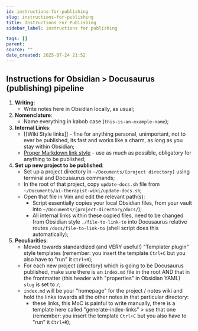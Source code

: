 ```yaml
---
id: instructions-for-publishing
slug: instructions-for-publishing
title: Instructions For Publishing
sidebar_label: instructions for publishing

tags: []
parent:
source: ""
date_created: 2025-07-24 21:52
---
```


## Instructions for Obsidian > Docusaurus (publishing) pipeline

1. **Writing**:
	- Write notes here in Obsidian locally, as usual;
2. **Nomenclature**:
	- Name everything in kabob case (`this-is-an-example-name`);
3. **Internal Links**:
	- [[Wiki Style links]] - fine for anything personal, unimportant, not to ever be published, its fast and works like a charm, as long as you stay within Obsidian;
	- [Proper Markdown link style](link) - use as much as possible, obligatory for anything to be published;
4. **Set up new project to be published**:
	- Set up a project directory in `~/Documents/[project directory]` using terminal and Docusaurus commands;
	- In the root of that project, copy `update-docs.sh` file from `~/Documents/ai-therapist-wiki/update-docs.sh`;
	- Open that file in Vim and edit the relevant path(s):
		- Script essentially copies your local Obsidian files, from your vault into `~/Documents/[project-directory/docs/`);
		- All internal links within these copied files, need to be changed from Obsidian style `./file-to-link-to` into Docusaurus relative routes `/docs/file-to-link-to` (shell script does this automatically);
5. **Peculiarities**:
	- Moved towards standardized (and VERY useful!) "Templater plugin" style templates (remember: you insert the template `Ctrl+C` but you also have to "run" it `Ctrl+R`);
	- For each new project (directory) which is going to be Docusaurus published, make sure there is an `index.md` file in the root AND that in the frontmatter (this header with "properties" in Obsidian YAML) `slug` is set to `/`;
	- `index.md` will be your "homepage" for the project / notes wiki and hold the links towards all the other notes in that particular directory:
		- these links, this MoC is painful to write manually, there is a template here called "generate-index-links"  > use that one (remember: you insert the template `Ctrl+C` but you also have to "run" it `Ctrl+R`);
